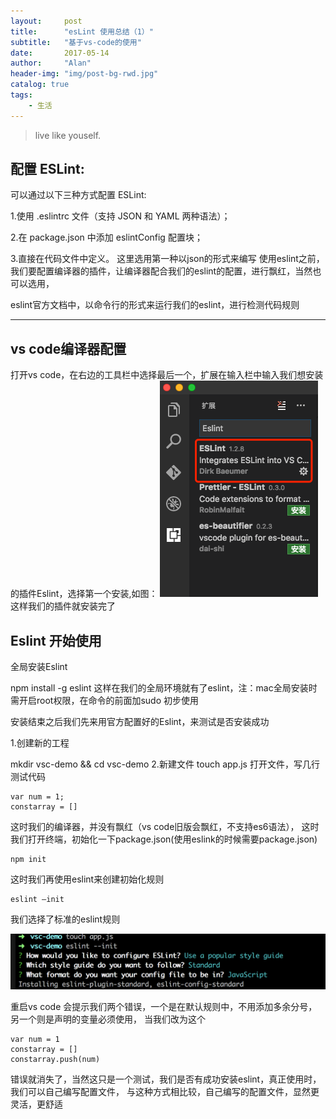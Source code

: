 ```yaml
---
layout:     post
title:      "esLint 使用总结（1）"
subtitle:   "基于vs-code的使用"
date:       2017-05-14
author:     "Alan"
header-img: "img/post-bg-rwd.jpg"
catalog: true
tags:
    - 生活
---
```


> live like youself. 


## 配置 ESLint:

可以通过以下三种方式配置 ESLint:

1.使用 .eslintrc 文件（支持 JSON 和 YAML 两种语法）；

2.在 package.json 中添加 eslintConfig 配置块；

3.直接在代码文件中定义。
这里选用第一种以json的形式来编写
使用eslint之前，我们要配置编译器的插件，让编译器配合我们的eslint的配置，进行飘红，当然也可以选用，

eslint官方文档中，以命令行的形式来运行我们的eslint，进行检测代码规则

---

## vs code编译器配置

打开vs code，在右边的工具栏中选择最后一个，扩展在输入栏中输入我们想安装的插件Eslint，选择第一个安装,如图：
![eslint](/img/eslint.jpg)
这样我们的插件就安装完了


## Eslint 开始使用

全局安装Eslint

npm install -g eslint
这样在我们的全局环境就有了eslint，注：mac全局安装时需开启root权限，在命令的前面加sudo
初步使用

安装结束之后我们先来用官方配置好的Eslint，来测试是否安装成功

1.创建新的工程

mkdir vsc-demo && cd vsc-demo
2.新建文件
touch app.js
打开文件，写几行测试代码

```
var num = 1;
constarray = []
```

这时我们的编译器，并没有飘红（vs code旧版会飘红，不支持es6语法），
这时我们打开终端，初始化一下package.json(使用eslink的时候需要package.json)

```
npm init
```

这时我们再使用eslint来创建初始化规则

```
eslint —init
```

我们选择了标准的eslint规则

![eslint](/img/eslintchose.png)

重启vs code
会提示我们两个错误，一个是在默认规则中，不用添加多余分号，另一个则是声明的变量必须使用，
当我们改为这个

```
var num = 1
constarray = []
constarray.push(num)
```
错误就消失了，当然这只是一个测试，我们是否有成功安装eslint，真正使用时，我们可以自己编写配置文件，
与这种方式相比较，自己编写的配置文件，显然更灵活，更舒适



